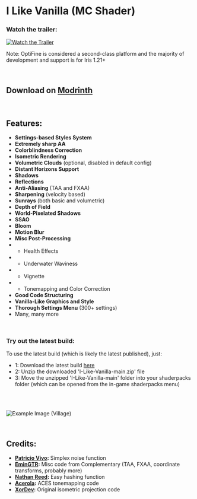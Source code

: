 # I Like Vanilla (MC Shader)

### Watch the trailer:

[![Watch the Trailer](https://img.youtube.com/vi/yaY3NHZZ7c0/0.jpg)](https://www.youtube.com/watch?v=yaY3NHZZ7c0)

Note: OptiFine is considered a second-class platform and the majority of development and support is for Iris 1.21+

<br>

## Download on [Modrinth](https://modrinth.com/shader/i-like-vanilla)

<br>

## Features:

- **Settings-based Styles System**
- **Extremely sharp AA**
- **Colorblindness Correction**
- **Isometric Rendering**
- **Volumetric Clouds** (optional, disabled in default config)
- **Distant Horizons Support**
- **Shadows**
- **Reflections**
- **Anti-Aliasing** (TAA and FXAA)
- **Sharpening** (velocity based)
- **Sunrays** (both basic and volumetric)
- **Depth of Field**
- **World-Pixelated Shadows**
- **SSAO**
- **Bloom**
- **Motion Blur**
- **Misc Post-Processing**
- - Health Effects
- - Underwater Waviness
- - Vignette
- - Tonemapping and Color Correction
- **Good Code Structuring**
- **Vanilla-Like Graphics and Style**
- **Thorough Settings Menu** (300+ settings)
- Many, many more

<br>

### Try out the latest build:

To use the latest build (which is likely the latest published), just:

- 1: Download the latest build [here](https://github.com/What42Pizza/I-Like-Vanilla/archive/refs/heads/main.zip)
- 2: Unzip the downloaded 'I-Like-Vanilla-main.zip' file
- 3: Move the unzipped 'I-Like-Vanilla-main' folder into your shaderpacks folder (which can be opened from the in-game shaderpacks menu)

<br>
<br>

![Example Image (Village)](https://cdn.modrinth.com/data/DoODk4HD/images/f096b2f6337d557519145440e413bb26a26641fb.jpeg)

<br>

## Credits:

- **[Patricio Vivo](https://gist.github.com/patriciogonzalezvivo/670c22f3966e662d2f83):** Simplex noise function
- **[EminGTR](https://modrinth.com/shader/complementary-reimagined):** Misc code from Complementary (TAA, FXAA, coordinate transforms, probably more)
- **[Nathan Reed](https://www.reedbeta.com/blog/hash-functions-for-gpu-rendering/):** Easy hashing function
- **[Acerola](https://github.com/GarrettGunnell/Minecraft-Shaders/blob/c1a6f5060dfd91ccac31e04fa529f2be4304a21a/shaders/final.fsh):** ACES tonemapping code
- **[XorDev](https://github.com/XorDev/Ortho-Shaderpack/tree/master):** Original isometric projection code
